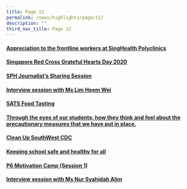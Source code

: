 ```yaml
---
title: Page 12
permalink: /news/highlights/page/12/
description: ""
third_nav_title: Page 12
---
```

<h4><strong><a href="/2020/03/11/appreciation-to-the-frontline-workers-at-singhealth-polyclinics/" rel="bookmark">Appreciation to the frontline workers at SingHealth Polyclinics</a></strong></h4>

<h4><strong><a href="/2020/03/10/singapore-red-cross-grateful-hearts-day-2020/" rel="bookmark">Singapore Red Cross Grateful Hearts Day 2020</a></strong></h4>

<h4><strong><a href="/2020/03/04/sph-journalists-sharing-session/" rel="bookmark">SPH Journalist&rsquo;s Sharing Session</a></strong></h4>

<h4><strong><a href="/2020/03/04/interview-session-with-ms-lim-heem-wei/" rel="bookmark">Interview session with Ms Lim Heem Wei</a></strong></h4>

<h4><strong><a href="/2020/02/26/sats-food-tasting/" rel="bookmark">SATS Food Tasting</a></strong></h4>

<h4><strong><a href="/2020/02/26/through-the-eyes-of-our-students/">Through the eyes of our students: how they think and feel about the precautionary measures that we have put in place.</a></strong></h4>

<h4><strong><a href="/2020/02/17/clean-up-southwest/">Clean Up SouthWest CDC</a></strong></h4>

<h4><strong><a href="/2020/02/13/keeping-school-safe-and-healthy-for-all/">Keeping school safe and healthy for all</a></strong></h4>

<h4><strong><a href="/2020/02/04/p6-motivation-camp-session-1/">P6 Motivation Camp (Session 1)</a></strong></h4>

<h4><strong><a href="/2020/01/22/interview-session-with-ms-nur-syahidah-alim/" rel="bookmark">Interview session with Ms Nur Syahidah Alim</a></strong></h4>